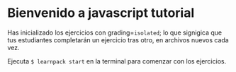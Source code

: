 # Bienvenido a javascript tutorial
Has inicializado los ejercicios con grading=`isolated`; lo que signigica que tus estudiantes completarán un ejercicio tras otro, en archivos nuevos cada vez.

Ejecuta `$ learnpack start` en la terminal para comenzar con los ejercicios.